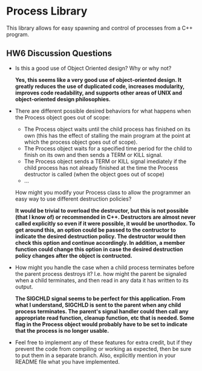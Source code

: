 # Process Library
This library allows for easy spawning and control of processes from a C++ program.

## HW6 Discussion Questions
* Is this a good use of Object Oriented design? Why or why not?

	**Yes, this seems like a very good use of object-oriented design.  It greatly reduces the use of duplicated code, increases modularity, improves code readability, and supports other areas of UNIX and object-oriented design philosophies.**
* There are different possible desired behaviors for what happens when the Process object goes out of scope:
	* The Process object waits until the child process has finished on its own (this has the effect of stalling the main program at the point at which the process object goes out of scope).
	* The Process object waits for a specified time period for the child to finish on its own and then sends a TERM or KILL signal.
	* The Process object sends a TERM or KILL signal imediately if the child process has not already finished at the time the Process destructor is called (when the object goes out of scope)
	* ...
	
	How might you modify your Process class to allow the programmer an easy way to use different destruction policies?
	
	**It would be trivial to overload the destructor, but this is not possible (that I know of) or recommended in C++.  Destructors are almost never called explicitly so even if it were possible, it would be unorthodox.  To get around this, an option could be passed to the contructor to indicate the desired destruction policy.  The destructor would then check this option and continue accordingly.  In addition, a member function could change this option in case the desired destruction policy changes after the object is contructed.**
* How might you handle the case when a child process terminates before the parent process destroys it? I.e. how might the parent be signaled when a child terminates, and then read in any data it has written to its output.

	**The SIGCHLD signal seems to be perfect for this application.  From what I understand, SIGCHLD is sent to the parent when any child process terminates.  The parent's signal handler could then call any appropriate read function, cleanup function, etc that is needed.  Some flag in the Process object would probably have to be set to indicate that the process is no longer usable.**
* Feel free to implement any of these features for extra credit, but if they prevent the code from compiling or working as expected, then be sure to put them in a separate branch. Also, explicitly mention in your README file what you have implemented.
